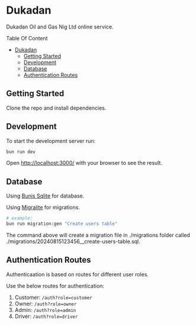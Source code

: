 # Dukadan

Dukadan Oil and Gas Nig Ltd online service.

Table Of Content
- [Dukadan](#dukadan)
  - [Getting Started](#getting-started)
  - [Development](#development)
  - [Database](#database)
  - [Authentication Routes](#authentication-routes)

## Getting Started

Clone the repo and install dependencies.

## Development

To start the development server run:

```bash
bun run dev
```

Open <http://localhost:3000/> with your browser to see the result.

## Database

Using [Bunjs Sqlite](https://bun.sh/docs/api/sqlite) for database.

Using [Migralite](https://github.com/i9or/migralite?tab=readme-ov-file#migration-file-generation) for migrations.

```bash
# example:
bun run migration:gen "Create users table"
```

The command above will create a migration file in ./migrations folder called ./migrations/20240815123456__create-users-table.sql.

## Authentication Routes

Authenticaation is based on routes for different user roles.

Use the below routes for authentication:

1. Customer: `/auth?role=customer`
2. Owner: `/auth?role=owner`
3. Admin: `/auth?role=admin`
4. Driver: `/auth?role=driver`

